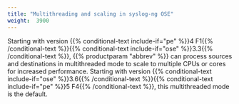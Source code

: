 ```yaml
---
title: "Multithreading and scaling in syslog-ng OSE"
weight:  3900
---
```

<!-- DISCLAIMER: This file is based on the syslog-ng Open Source Edition documentation https://github.com/balabit/syslog-ng-ose-guides/commit/2f4a52ee61d1ea9ad27cb4f3168b95408fddfdf2 and is used under the terms of The syslog-ng Open Source Edition Documentation License. The file has been modified by Axoflow. -->

Starting with version {{% conditional-text include-if="pe" %}}4 F1{{% /conditional-text %}}{{% conditional-text include-if="ose" %}}3.3{{% /conditional-text %}}, {{% productparam "abbrev" %}} can process sources and destinations in multithreaded mode to scale to multiple CPUs or cores for increased performance. Starting with version {{% conditional-text include-if="ose" %}}3.6{{% /conditional-text %}}{{% conditional-text include-if="pe" %}}5 F4{{% /conditional-text %}}, this multithreaded mode is the default.
